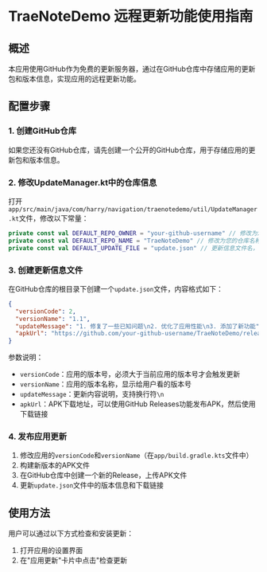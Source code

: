 # TraeNoteDemo 远程更新功能使用指南

## 概述

本应用使用GitHub作为免费的更新服务器，通过在GitHub仓库中存储应用的更新包和版本信息，实现应用的远程更新功能。

## 配置步骤

### 1. 创建GitHub仓库

如果您还没有GitHub仓库，请先创建一个公开的GitHub仓库，用于存储应用的更新包和版本信息。

### 2. 修改UpdateManager.kt中的仓库信息

打开`app/src/main/java/com/harry/navigation/traenotedemo/util/UpdateManager.kt`文件，修改以下常量：

```kotlin
private const val DEFAULT_REPO_OWNER = "your-github-username" // 修改为您的GitHub用户名
private const val DEFAULT_REPO_NAME = "TraeNoteDemo" // 修改为您的仓库名称
private const val DEFAULT_UPDATE_FILE = "update.json" // 更新信息文件名，可以保持默认
```

### 3. 创建更新信息文件

在GitHub仓库的根目录下创建一个`update.json`文件，内容格式如下：

```json
{
  "versionCode": 2,
  "versionName": "1.1",
  "updateMessage": "1. 修复了一些已知问题\n2. 优化了应用性能\n3. 添加了新功能",
  "apkUrl": "https://github.com/your-github-username/TraeNoteDemo/releases/download/v1.1/app-release.apk"
}
```

参数说明：
- `versionCode`：应用的版本号，必须大于当前应用的版本号才会触发更新
- `versionName`：应用的版本名称，显示给用户看的版本号
- `updateMessage`：更新内容说明，支持换行符`\n`
- `apkUrl`：APK下载地址，可以使用GitHub Releases功能发布APK，然后使用下载链接

### 4. 发布应用更新

1. 修改应用的`versionCode`和`versionName`（在`app/build.gradle.kts`文件中）
2. 构建新版本的APK文件
3. 在GitHub仓库中创建一个新的Release，上传APK文件
4. 更新`update.json`文件中的版本信息和下载链接

## 使用方法

用户可以通过以下方式检查和安装更新：

1. 打开应用的设置界面
2. 在"应用更新"卡片中点击"检查更新